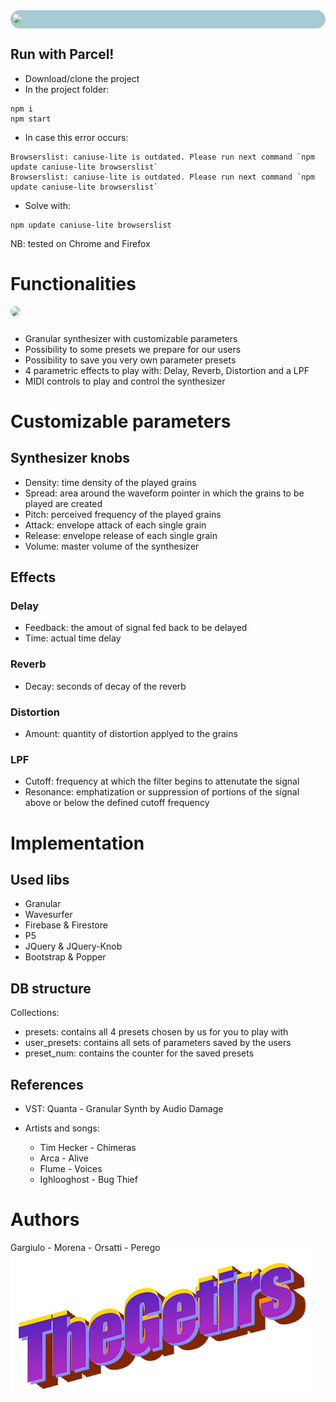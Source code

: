 <div style="background-color: rgb(167, 202, 212); border-radius: 15px; padding: 5px">
<image src="media/images/logo.png" style="margin-left: -2px; border-radius: 15px"></image>
</div>

## Run with Parcel!
* Download/clone the project
* In the project folder:
```console
npm i
npm start
```
* In case this error occurs:
```console
Browserslist: caniuse-lite is outdated. Please run next command `npm update caniuse-lite browserslist`
Browserslist: caniuse-lite is outdated. Please run next command `npm update caniuse-lite browserslist`
```

* Solve with:
    
```
npm update caniuse-lite browserslist
```

NB: tested on Chrome and Firefox

# Functionalities

<div>
<image src="media/images/gui.png" style="border-radius: 15px; margin-bottom: 10px;"></image>
</div>

* Granular synthesizer with customizable parameters
* Possibility to some presets we prepare for our users
* Possibility to save you very own parameter presets
* 4 parametric effects to play with: Delay, Reverb, Distortion and a LPF
* MIDI controls to play and control the synthesizer

# Customizable parameters
## Synthesizer knobs
* Density: time density of the played grains
* Spread: area around the waveform pointer in which the grains to be played are created
* Pitch: perceived frequency of the played grains
* Attack: envelope attack of each single grain
* Release: envelope release of each single grain
* Volume: master volume of the synthesizer

## Effects
### Delay
* Feedback: the amout of signal fed back to be delayed
* Time: actual time delay
### Reverb
* Decay: seconds of decay of the reverb
### Distortion
* Amount: quantity of distortion applyed to the grains
### LPF
* Cutoff: frequency at which the filter begins to attenutate the signal
* Resonance: emphatization or suppression of portions of the signal above or below the defined cutoff frequency

# Implementation

## Used libs
* Granular
* Wavesurfer
* Firebase & Firestore
* P5
* JQuery & JQuery-Knob
* Bootstrap & Popper

## DB structure
Collections:
* presets: contains all 4 presets chosen by us for you to play with
* user_presets: contains all sets of parameters saved by the users
* preset_num: contains the counter for the saved presets

## References

* VST:
Quanta - Granular Synth by Audio Damage

* Artists and songs:
    * Tim Hecker - Chimeras
    * Arca - Alive
    * Flume - Voices
    * Ighlooghost - Bug Thief

# Authors
Gargiulo - Morena - Orsatti - Perego
![getirs](media/images/getir.png) 